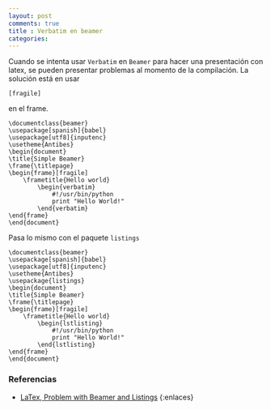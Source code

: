 ```yaml
---
layout: post
comments: true
title : Verbatim en beamer
categories:
---
```

Cuando se intenta usar `Verbatim` en `Beamer` para hacer una presentación con latex,
se pueden presentar problemas al momento de la compilación. La solución está en usar

    [fragile]

en el frame.

    \documentclass{beamer}
    \usepackage[spanish]{babel}
    \usepackage[utf8]{inputenc}
    \usetheme{Antibes}
    \begin{document}
    \title{Simple Beamer}
    \frame{\titlepage}
    \begin{frame}[fragile]
        \frametitle{Hello world}
            \begin{verbatim}
                #!/usr/bin/python
                print "Hello World!"
            \end{verbatim}
    \end{frame}
    \end{document}

Pasa lo mismo con el paquete `listings`

    \documentclass{beamer}
    \usepackage[spanish]{babel}
    \usepackage[utf8]{inputenc}
    \usetheme{Antibes}
    \usepackage{listings}
    \begin{document}
    \title{Simple Beamer}
    \frame{\titlepage}
    \begin{frame}[fragile]
        \frametitle{Hello world}
            \begin{lstlisting}
                #!/usr/bin/python
                print "Hello World!"
            \end{lstlisting}
    \end{frame}
    \end{document}

### Referencias
* [LaTex, Problem with Beamer and Listings](http://stackoverflow.com/questions/2981008/latex-problem-with-beamer-and-listings)
{:enlaces}
